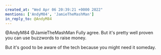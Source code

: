 ```yaml
---
created_at: "Wed Apr 06 20:39:21 +0000 2022"
mentions: ['AndyM84', 'JamieTheMashMan']
in_reply_to: @AndyM84
---
```


@AndyM84 @JamieTheMashMan Fully agree. But it's pretty well proven you can use buzzwords to raise money.

But it's good to be aware of the tech because you might need it someday.